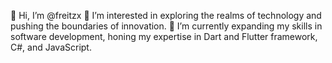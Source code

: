 👋 Hi, I’m @freitzx
👀 I’m interested in exploring the realms of technology and pushing the boundaries of innovation.
🌱 I’m currently expanding my skills in software development, honing my expertise in Dart and Flutter framework, C#, and JavaScript.
